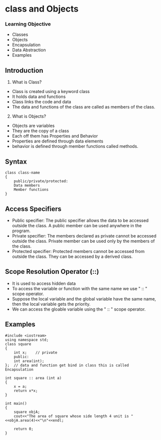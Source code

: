 # class and Objects

### Learning Objective
* Classes
* Objects
* Encapsulation
* Data Abstraction
* Examples


## Introduction
1) What is Class?
* Class is created using a keyword class
* It holds data and functions
* Class links the code and data
* The data and functions of the class are called as members of the class.

2) What is Objects?
* Objects are variables
* They are the copy of a class
* Each off them has Properties and Behavior
* Properties are defined through data elements
* behavior is defined through member functions called methods.

## Syntax
```
class class-name
{
    public/private/protected:
    Data members
    Member functions
}
```

## Access Specifiers
* Public specifier: The public specifier allows the data to be accessed outside the class. A public member can be used anywhere in the program.
* Private specifier: The members declared as private cannot be accessed outside the class. Private member can be used only by the members of the class.
* Protected specifier: Protected members cannot be accessed from outside the class. They can be accessed by a derived class.

## Scope Resolution Operator (::)
* It is used to access hidden data
* To access the variable or function with the same name we use " :: " scope operator.
* Suppose the local variable and the global variable have the same name, then the local variable gets the priority.
* We can access the gloable variable using the " :: " scope operator.

## Examples
```
#include <iostream>
using namespace std;
class square
{
    int x;    // private 
    public:
    int area(int);
};  // data and function get bind in class this is called Encapsulation

int square :: area (int a)
{
    x = a;
    return x*x;
}

int main()
{
    square objA;
    cout<<"The area of square whose side length 4 unit is "<<objA.area(4)<<"\n"<<endl;
    
    return 0;
}
```
